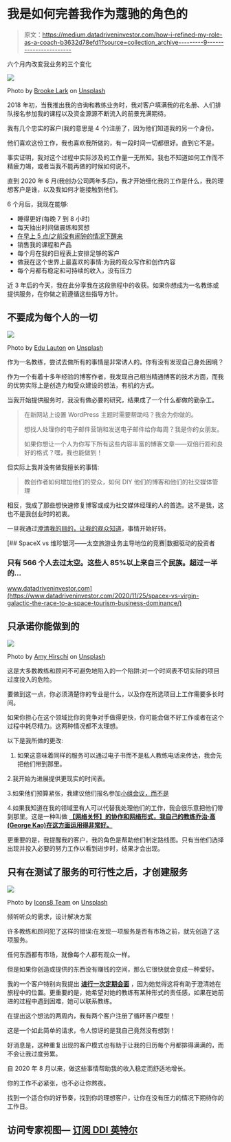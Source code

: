 # 我是如何完善我作为蔻驰的角色的

> 原文：<https://medium.datadriveninvestor.com/how-i-refined-my-role-as-a-coach-b3632d78efd1?source=collection_archive---------9----------------------->

六个月内改变我业务的三个变化

![](img/e1dee49d68f4de6e8bbf98c4414ecad7.png)

Photo by [Brooke Lark](https://unsplash.com/@brookelark?utm_source=unsplash&utm_medium=referral&utm_content=creditCopyText) on [Unsplash](https://unsplash.com/s/photos/coaching?utm_source=unsplash&utm_medium=referral&utm_content=creditCopyText)

2018 年初，当我推出我的咨询和教练业务时，我对客户填满我的花名册、人们排队报名参加我的课程以及资金源源不断流入的前景充满期待。

我有几个忠实的客户(我的意思是 4 个)注册了，因为他们知道我的另一个身份。

他们喜欢这份工作，我也喜欢我所做的，有一段时间一切都很好。直到它不是。

事实证明，我对这个过程中实际涉及的工作量一无所知。我也不知道如何工作而不精疲力竭，或者当我不能再做的时候如何说不。

直到 2020 年 6 月(我创办公司两年多后)，我才开始细化我的工作是什么，我的理想客户是谁，以及我如何才能接触到他们。

6 个月后，我现在能够:

*   睡得更好(每晚 7 到 8 小时)
*   每天抽出时间做晨练和冥想
*   [在早上 5 点/之前没有闹钟的情况下醒来](https://medium.com/an-idea/how-i-began-waking-up-at-5-am-without-an-alarm-9a962bc27606)
*   销售我的课程和产品
*   每个月在我的日程表上安排足够的客户
*   做我在这个世界上最喜欢的事情:为我的观众写作和创作内容
*   每个月都有稳定和可持续的收入，没有压力

近 3 年后的今天，我在此分享我在这段旅程中的收获。如果你想成为一名教练或提供服务，在你做之前遵循这些指导方针。

## 不要成为每个人的一切

![](img/31fb51d46e808398739c3f1b668f6d55.png)

Photo by [Edu Lauton](https://unsplash.com/@edulauton?utm_source=unsplash&utm_medium=referral&utm_content=creditCopyText) on [Unsplash](https://unsplash.com/?utm_source=unsplash&utm_medium=referral&utm_content=creditCopyText)

作为一名教练，尝试去做所有的事情是非常诱人的。你有没有发现自己身处困境？

作为一个有着十多年经验的博客作者，我发现自己相当精通博客的技术方面，而我的优势实际上是创造力和受众建设的想法，有机的方式。

当我开始提供服务时，我没有做必要的研究，结果成了一个什么都做的勤杂工。

> 在新网站上设置 WordPress 主题时需要帮助吗？我会为你做的。
> 
> 想找人处理你的电子邮件营销和发送电子邮件给你每周？我是你的女朋友。
> 
> 如果你想让一个人为你写下所有这些内容丰富的博客文章——双倍行距和良好的格式？嘿，我也能做到！

但实际上我并没有做我擅长的事情:

> 教创作者如何增加他们的受众，如何 DIY 他们的博客和他们的社交媒体管理

相反，我成了那些想快速修复博客或成为社交媒体经理的人的首选。这不是我，这也不是我创业时的初衷。

一旦我通过[澄清我的目的，让我的观众知道](https://shailajav.com/about-shailaja-2/)，事情开始好转。

[](https://www.datadriveninvestor.com/2020/11/25/spacex-vs-virgin-galactic-the-race-to-a-space-tourism-business-dominance/) [## SpaceX vs 维珍银河——太空旅游业务主导地位的竞赛|数据驱动的投资者

### 只有 566 个人去过太空。这些人 85%以上来自三个民族。超过一半的…

www.datadriveninvestor.com](https://www.datadriveninvestor.com/2020/11/25/spacex-vs-virgin-galactic-the-race-to-a-space-tourism-business-dominance/) 

## 只承诺你能做到的

![](img/7fa87d51c7f23b48047543ece35f25da.png)

Photo by [Amy Hirschi](https://unsplash.com/@amyhirschi?utm_source=unsplash&utm_medium=referral&utm_content=creditCopyText) on [Unsplash](https://unsplash.com/?utm_source=unsplash&utm_medium=referral&utm_content=creditCopyText)

这是大多数教练和顾问不可避免地陷入的一个陷阱:对一个时间表不切实际的项目过度投入的危险。

要做到这一点，你必须清楚你的专业是什么，以及你在所选项目上工作需要多长时间。

如果你担心在这个领域比你的竞争对手做得更快，你可能会做不好工作或者在这个过程中耗尽精力。这两种情况都不太理想。

以下是我所做的更改:

1.  如果这意味着同样的服务可以通过电子书而不是私人教练电话来传达，我会先把他们带到那里。

2.我开始为进展提供更现实的时间表。

3.如果他们预算紧张，我建议他们报名参加[小组会议，而不是](https://shailajav.com/group-coaching-interest/)

4.如果我知道在我的领域里有人可以代替我处理他们的工作，我会很乐意把他们带到那里。这是一种叫做 [**【网络关怀】的协作和网络形式，我自己的教练乔治·高(George Kao)在这方面运用得非常好。**](https://www.georgekao.com/netcaring.html?ref=shailajavishwanath2)

更重要的是，我提醒我的客户，我的角色是帮助他们制定路线图。只有当他们选择出现并投入必要的努力工作以看到进步时，结果才会出现。

## 只有在测试了服务的可行性之后，才创建服务

![](img/dea34632adaa7710512afe71e438db25.png)

Photo by [Icons8 Team](https://unsplash.com/@icons8?utm_source=unsplash&utm_medium=referral&utm_content=creditCopyText) on [Unsplash](https://unsplash.com/s/photos/coaching-product?utm_source=unsplash&utm_medium=referral&utm_content=creditCopyText)

倾听听众的需求，设计解决方案

许多教练和顾问犯了这样的错误:在发现一项服务是否有市场之前，就先创造了这项服务。

任何东西都有市场，就像每个人都有观众一样。

但是如果你创造或提供的东西没有赚钱的空间，那么它很快就会变成一种爱好。

我的一个客户特别向我提出 [**进行一次定期会面**](https://shailajav.com/book-a-call-shailaja/) ，因为她觉得这将有助于澄清她在旅程中的位置。更重要的是，她希望对她的教练有某种形式的责任感，如果在她前进的过程中遇到困难，她可以联系教练。

在提出这个想法的两周内，我有两个客户注册了循环客户模型！

这是一个如此简单的请求，令人惊讶的是我自己竟然没有想到！

好消息是，这种重复出现的客户模式也有助于让我的日历每个月都排得满满的，而不会让我过度劳累。

自 2020 年 8 月以来，做这些事情帮助我的收入稳定而舒适地增长。

你的工作不必紧张，也不必让你熬夜。

找到一个适合你的好节奏，找到你的理想客户，让你在没有压力的情况下期待你的工作日。

## 访问专家视图— [订阅 DDI 英特尔](https://datadriveninvestor.com/ddi-intel)